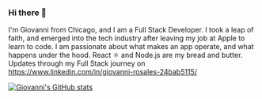 ### Hi there 👋

I'm Giovanni from Chicago, and I am a Full Stack Developer. I took a leap of faith, and emerged into the tech industry after leaving my job at Apple to learn to code. I am passionate about what makes an app operate, and what happens under the hood. React ⚛️ and Node.js are my bread and butter. Updates through my Full Stack journey on https://www.linkedin.com/in/giovanni-rosales-24bab5115/

[![Giovanni's GitHub stats](https://github-readme-stats.vercel.app/api?username=r-gio28)](https://github.com/r-gio28/github-readme-stats)
